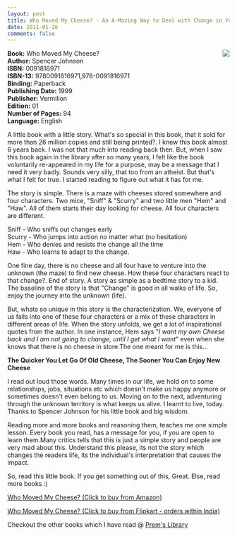 ```yaml
---
layout: post
title: Who Moved My Cheese? - An A-Mazing Way to Deal with Change in Your Work and in Your Life
date: 2011-01-26
comments: false
---
```


<img style="clear: right; float: right; margin-bottom: 1em; margin-left: 1em;" 
src="{{site.url}}/img/who-moved-my-cheese-spencer-johnson.jpg"/>   

**Book:** Who Moved My Cheese?  
**Author:** Spencer Johnson  
**ISBN:** 0091816971  
**ISBN-13:** 9780091816971,978-0091816971  
**Binding:** Paperback  
**Publishing Date:** 1999  
**Publisher:** Vermilion  
**Edition:** 01  
**Number of Pages:** 94  
**Language:** English  
  
A little book with a little story. What's so special in this book, that it sold for more than 26 million copies and still being printed?. I knew this book almost 6 years back. I was not that much into reading back then. But, when I saw this book again in the library after so many years, I felt like the book voluntarily re-appeared in my life for a purpose, may be a message that I need it very badly. Sounds very silly, that too from an atheist. But that's what I felt for true. I started reading to figure out what it has for me.  
  
The story is simple. There is a maze with cheeses stored somewhere and four characters. Two mice, "Sniff" & "Scurry" and two little men "Hem" and "Haw". All of them starts their day looking for cheese. All four characters are different.  
  
Sniff - Who sniffs out changes early  
Scurry - Who jumps into action no matter what (no hesitation)  
Hem - Who denies and resists the change all the time  
Haw - Who learns to adapt to the change.  
  
One fine day, there is no cheese and all four have to venture into the unknown (the maze) to find new cheese. How these four characters react to that change?. End of story. A story as simple as a bedtime story to a kid. The baseline of the story is that "Change" is good in all walks of life. So, enjoy the journey into the unknown (life).  
  
But, whats so unique in this story is the characterization. We, everyone of us falls into one of these four characters or a mix of these characters in different areas of life. When the story unfolds, we get a lot of inspirational quotes from the author. In one instance, Hem says "*I want my own Cheese back and I am not going to change, until I get what I want*" even when she knows that there is no cheese in store.The one meant for me is this...  
  
**The Quicker You Let Go Of Old Cheese, The Sooner You Can Enjoy New Cheese**  
  
I read out loud those words. Many times in our life, we hold on to some relationships, jobs, situations etc which doesn't make us happy anymore or sometimes doesn't even belong to us. Moving on to the next, adventuring through the unknown territory is what keeps us alive. I learnt to live, today. Thanks to Spencer Johnson for his little book and big wisdom.  
  
Reading more and more books and reasoning them, teaches me one simple lesson. Every book you read, has a message for you, if you are open to learn them.Many critics tells that this is just a simple story and people are very mad about this. Understand this please, its not the story which changes the readers life, its the individual's interpretation that causes the impact.  
  
So, read this little book. If you get something out of this, Great. Else, read more books :)  
  
[Who Moved My Cheese? (Click to buy from Amazon)](http://www.amazon.com/Who-Moved-My-Cheese-Amazing/dp/0399144463?ie=UTF8&tag=booiverea-20&link_code=btl&camp=213689&creative=392969)  
  
[Who Moved My Cheese? (Click to buy from Flipkart - orders within India)](http://www.flipkart.com/moved-my-cheese-spencer-johnson-book-0091816971?affid=INPremkblo)  

Checkout the other books which I have read @ [Prem's Library](http://books.smileprem.com/)  

